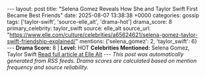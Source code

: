 --- layout: post title: "Selena Gomez Reveals How She and Taylor Swift First Became Best Friends" date: 2025-08-07 13:38:38 +0000 categories: gossip tags: ['taylor-swift', 'source-elle_alt', 'drama-hot'] drama_score: 8 primary_celebrity: taylor_swift source: elle_alt source_url: "https://www.elle.com/culture/celebrities/a65624621/selena-gomez-taylor-swift-friendship-explained/" mentions: {'selena_gomez': 2, 'taylor_swift': 6} --- **Drama Score:** 8 | **Level:** HOT **Celebrities Mentioned:** Selena Gomez, Taylor Swift [Read full article at Elle Alt](https://www.elle.com/culture/celebrities/a65624621/selena-gomez-taylor-swift-friendship-explained/) --- *This post was automatically generated from RSS feeds. Drama scores are calculated based on mention frequency and source reliability.*